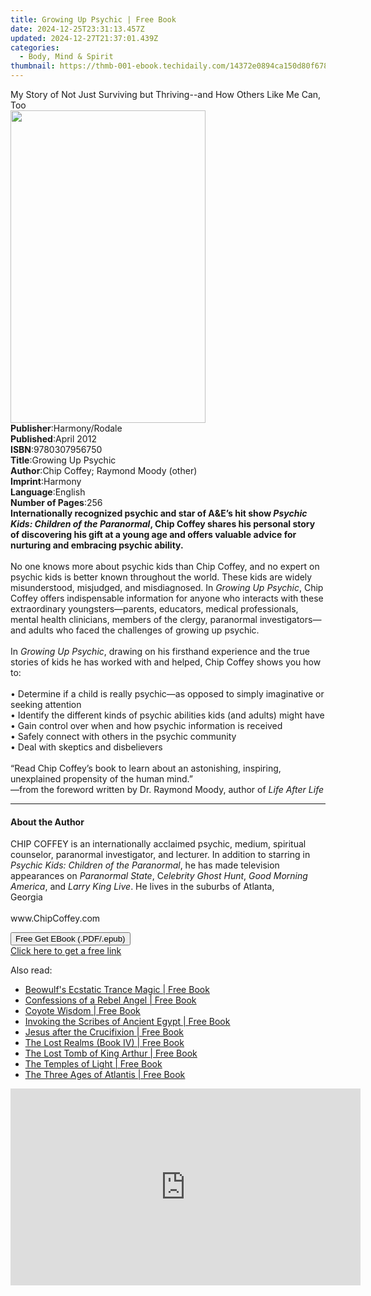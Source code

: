 ```yaml
---
title: Growing Up Psychic | Free Book
date: 2024-12-25T23:31:13.457Z
updated: 2024-12-27T21:37:01.439Z
categories:
  - Body, Mind & Spirit
thumbnail: https://thmb-001-ebook.techidaily.com/14372e0894ca150d80f67819e0748732eea20a6914ab398bb27ba79fadc85b39.jpg
---
```

<main id="book-container">
  <div class="flex flex-col">
    <div class="book-brief flex-1 py-6 px-4 sm:p-6 md:py-10 md:px-8">
      <!-- brief-->
      <div class="book-brief-main">
        My Story of Not Just Surviving but Thriving--and How Others Like Me Can,
        Too
      </div>
    </div>
    <div
      class="book-meta-info flex-1 grid gap-4 col-start-1 col-end-3 row-start-1 sm:mb-6 sm:grid-cols-4 lg:gap-6 lg:col-start-2 lg:row-end-6 lg:row-span-6 lg:mb-0"
    >
      <div
        class="book-meta-info-left place-content-center mt-4 p-4 text-sm leading-6 col-start-2 col-span-2 dark:text-slate-400"
      >
        <img
          class="w-full h-500 object-cover rounded-lg sm:h-255 sm:col-span-2 lg:col-span-full"
          src="https://img-001-ebook.techidaily.com/3f8099d032e807cc712355c3bddd508838c70d08d9f0be2e3dec40184a34d842.jpg"
          alt=""
          width="312"
          height="500"
        />
      </div>
      <div
        class="book-meta-info-right mt-2 col-start-1 row-start-2 col-span-3 self-center"
      >
        <!-- meta data  -->
        <div class="flex flex-col px-4 md:px-8">
          <div class="flex-1">
            <strong>Publisher</strong>:<span class="px-2">Harmony/Rodale</span>
          </div>
          <div class="flex-1">
            <strong>Published</strong>:<span class="px-2">April 2012</span>
          </div>
          <div class="flex-1">
            <strong>ISBN</strong>:<span class="px-2">9780307956750</span>
          </div>
          <div class="flex-1">
            <strong>Title</strong>:<span class="px-2">Growing Up Psychic</span>
          </div>
          <div class="flex-1">
            <strong>Author</strong>:<span class="px-2"
              >Chip Coffey; Raymond Moody (other)</span
            >
          </div>
          <div class="flex-1">
            <strong>Imprint</strong>:<span class="px-2">Harmony</span>
          </div>
          <div class="flex-1">
            <strong>Language</strong>:<span class="px-2">English</span>
          </div>
          <div class="flex-1">
            <strong>Number of Pages</strong>:<span class="px-2">256</span>
          </div>
        </div>
      </div>
    </div>
    <div class="book-description flex-1 py-6 px-4 sm:p-6 md:py-10 md:px-8">
      <div class="book-description-main">
        <div accordion-content="" id="description">
          <b
            >Internationally recognized psychic and star of A&amp;E’s hit show
            <i>Psychic Kids: Children of the Paranormal</i>, Chip Coffey shares
            his personal story of discovering his gift at a young age and offers
            valuable advice for nurturing and embracing psychic ability.</b
          ><br /><br />No one knows more about psychic kids than Chip Coffey,
          and no expert on psychic kids is better known throughout the world.
          These kids are widely misunderstood, misjudged, and misdiagnosed. In
          <i>Growing Up Psychic</i>, Chip Coffey offers indispensable
          information for anyone who interacts with these extraordinary
          youngsters—parents, educators, medical professionals, mental health
          clinicians, members of the clergy, paranormal investigators—and adults
          who faced the challenges of growing up psychic.<br /><br />In
          <i>Growing Up Psychic</i>, drawing on his firsthand experience and the
          true stories of kids he has worked with and helped, Chip Coffey shows
          you how to:<br /><br />• Determine if a child is really psychic—as
          opposed to simply imaginative or<br />seeking attention<br />•
          Identify the different kinds of psychic abilities kids (and adults)
          might have<br />• Gain control over when and how psychic information
          is received<br />• Safely connect with others in the psychic
          community<br />• Deal with skeptics and disbelievers<br /><br />“Read
          Chip Coffey’s book to learn about an astonishing, inspiring,
          unexplained propensity of the human mind.”<br />
          —from the foreword written by Dr. Raymond Moody, author of
          <i>Life After Life</i>
        </div>
        <div class="accordion-fader"></div>
      </div>
    </div>
    <div class="book-excerpts flex-1 py-6 px-4 sm:p-6 md:py-10 md:px-8">
      <!-- excerpts-->
      <div class="book-excerpts-main">
        <hr />
        <h4 class="placeholder placeholder-heading">
          <span>About the Author</span>
        </h4>
        <p>
          CHIP COFFEY is an internationally acclaimed psychic, medium, spiritual
          counselor, paranormal investigator, and lecturer. In addition to
          starring in <i>Psychic Kids: Children of the Paranormal</i>, he has
          made television appearances on <i>Paranormal State</i>, C<i
            >elebrity Ghost Hunt</i
          >, <i>Good Morning America</i>, and<i> Larry King Live</i>. He lives
          in the suburbs of Atlanta,<br />Georgia<br /><br />www.ChipCoffey.com
        </p>
      </div>
    </div>
    <div
      class="book-about-author flex-1 py-6 px-4 sm:p-6 md:py-10 md:px-8"
    ></div>
    <div class="book-free-get flex-1 py-6 px-4 sm:p-6 md:py-10 md:px-8">
      <button
        id="btn-free-get"
        class="bg-blue-500 hover:bg-blue-700 text-white font-bold py-2 px-4 rounded"
      >
        Free Get EBook (.PDF/.epub)
      </button>
      <div id="countdown-display" class="px-2 text-lg mt-2"></div>
      <a
        id="free-link"
        class="hidden bg-blue-500 hover:bg-blue-700 text-white font-bold py-2 px-4 rounded"
        href="https://www.ebooks.com/en-us/book/805447/growing-up-psychic/chip-coffey/"
        target="_blank"
        >Click here to get a free link</a
      >
    </div>
    <script>
      let countdownTime = 0;
      let countdownInterval = null;
      document
        .getElementById('btn-free-get')
        .addEventListener('click', startCountdown);
      function startCountdown() {
        countdownTime = new Date().getTime() + 60000 * 3;
        countdownInterval = setInterval(updateCountdown, 1000);
        document.getElementById('btn-free-get').disabled = true;
        document
          .getElementById('btn-free-get')
          .classList.add('bg-gray-500', 'cursor-not-allowed');
      }
      function updateCountdown() {
        let currentTime = new Date().getTime();
        let timeLeft = countdownTime - currentTime;
        let secondsLeft = Math.floor(timeLeft / 1000);
        document.getElementById('countdown-display').innerHTML =
          `Remaining time: ${secondsLeft} seconds.`;
        if (secondsLeft <= 0) {
          clearInterval(countdownInterval);
          document.getElementById('btn-free-get').classList.add('hidden');
          document.getElementById('free-link').classList.remove('hidden');
          document.getElementById('countdown-display').innerHTML = '';
        }
      }
    </script>
  </div>
</main>

<ins class="adsbygoogle"
      style="display:block"
      data-ad-client="ca-pub-7571918770474297"
      data-ad-slot="8358498916"
      data-ad-format="auto"
      data-full-width-responsive="true"></ins>
    

<span class="atpl-alsoreadstyle">Also read:</span>
<div><ul>
<li><a href="https://novels-ebooks.techidaily.com/95782537-9781591432180-beowulfs-ecstatic-trance-magic/"><u>Beowulf's Ecstatic Trance Magic | Free Book</u></a></li>
<li><a href="https://novels-ebooks.techidaily.com/95782542-9781591438014-confessions-of-a-rebel-angel/"><u>Confessions of a Rebel Angel | Free Book</u></a></li>
<li><a href="https://novels-ebooks.techidaily.com/95782539-9781591439271-coyote-wisdom/"><u>Coyote Wisdom | Free Book</u></a></li>
<li><a href="https://novels-ebooks.techidaily.com/95782547-9781591439400-invoking-the-scribes-of-ancient-egypt/"><u>Invoking the Scribes of Ancient Egypt | Free Book</u></a></li>
<li><a href="https://novels-ebooks.techidaily.com/95782534-9781591439103-jesus-after-the-crucifixion/"><u>Jesus after the Crucifixion | Free Book</u></a></li>
<li><a href="https://novels-ebooks.techidaily.com/95782533-9781591439165-the-lost-realms-book-iv/"><u>The Lost Realms (Book IV) | Free Book</u></a></li>
<li><a href="https://novels-ebooks.techidaily.com/95782530-9781591437581-the-lost-tomb-of-king-arthur/"><u>The Lost Tomb of King Arthur | Free Book</u></a></li>
<li><a href="https://novels-ebooks.techidaily.com/95782544-9781591439936-the-temples-of-light/"><u>The Temples of Light | Free Book</u></a></li>
<li><a href="https://novels-ebooks.techidaily.com/95782541-9781591437574-the-three-ages-of-atlantis/"><u>The Three Ages of Atlantis | Free Book</u></a></li>
</ul></div>

<!-- affiliate ads begin -->
<iframe width="560" height="315" src="https://www.youtube.com/embed/l-SCWTWpegY?si=oxTsHQkIu1v4-I6b" title="YouTube video player" frameborder="0" allow="accelerometer; autoplay; clipboard-write; encrypted-media; gyroscope; picture-in-picture; web-share" referrerpolicy="strict-origin-when-cross-origin" allowfullscreen></iframe>
<!-- affiliate ads end -->

